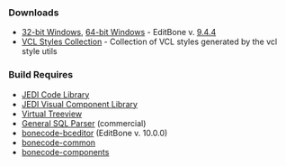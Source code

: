 <h3>Downloads</h3>

  * <a href="http://www.bonecode.com/downloads/EditBone.zip">32-bit Windows</a>, <a href="http://www.bonecode.com/downloads/EditBone64.zip">64-bit Windows</a> - EditBone v. <a href="http://bonecode.com/downloads/OraBone/changes.html" target="_blank">9.4.4</a>
  * <a href="https://code.google.com/p/vcl-styles-utils/wiki/VclStylesCollection" target="_blank">VCL Styles Collection</a> - Collection of VCL styles generated by the vcl style utils

<h3>Build Requires</h3>

  * <a href="http://jcl.sourceforge.net/daily/">JEDI Code Library</a>
  * <a href="http://jvcl.sourceforge.net/daily/">JEDI Visual Component Library</a>
  * <a href="http://code.google.com/p/virtual-treeview/">Virtual Treeview</a>
  * <a href="http://www.sqlparser.com/">General SQL Parser</a> (commercial)
  * <a href="http://code.google.com/p/bonecode-bceditor/">bonecode-bceditor</a> (EditBone v. 10.0.0)
  * <a href="http://code.google.com/p/bonecode-common/">bonecode-common</a>
  * <a href="http://code.google.com/p/bonecode-components/">bonecode-components</a>
